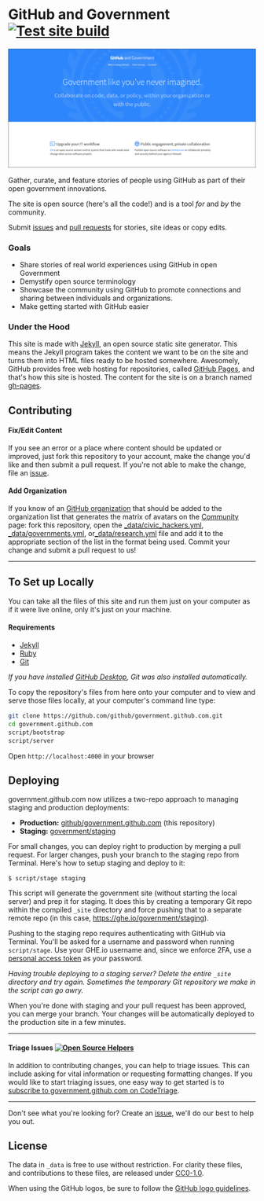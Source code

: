 # GitHub and Government [![Test site build](https://github.com/github/government.github.com/actions/workflows/build.yml/badge.svg)](https://github.com/github/government.github.com/actions/workflows/build.yml)

![screenshot](assets/img/screenshot.png)

Gather, curate, and feature stories of people using GitHub as part of their open government innovations.

The site is open source (here's all the code!) and is a tool _for_ and _by_ the community.

Submit [issues](https://github.com/github/government.github.com/issues/new) and [pull requests](https://github.com/github/government.github.com/compare/) for stories, site ideas or copy edits.

### Goals

- Share stories of real world experiences using GitHub in open Government
- Demystify open source terminology
- Showcase the community using GitHub to promote connections and sharing between individuals and organizations.
- Make getting started with GitHub easier

### Under the Hood

This site is made with [Jekyll](http://jekyllrb.com), an open source static site generator. This means the Jekyll program takes the content we want to be on the site and turns them into HTML files ready to be hosted somewhere. Awesomely, GitHub provides free web hosting for repositories, called [GitHub Pages](http://pages.github.com/), and that's how this site is hosted. The content for the site is on a branch named [gh-pages](https://github.com/github/government.github.com/tree/gh-pages).

## Contributing

#### Fix/Edit Content

If you see an error or a place where content should be updated or improved, just fork this repository to your account, make the change you'd like and then submit a pull request. If you're not able to make the change, file an [issue](https://github.com/github/government.github.com/issues/new).

#### Add Organization

If you know of an [GitHub organization](https://help.github.com/articles/about-organizations/) that should be added to the organization list that generates the matrix of avatars on the [Community](https://government.github.com/community/) page: fork this repository, open the [_data/civic_hackers.yml](_data/civic_hackers.yml), [_data/governments.yml](_data/governments.yml), or[_data/research.yml](_data/research.yml) file and add it to the appropriate section of the list in the format being used. Commit your change and submit a pull request to us!

---

## To Set up Locally

You can take all the files of this site and run them just on your computer as if it were live online, only it's just on your machine.

#### Requirements

* [Jekyll](http://jekyllrb.com/)
* [Ruby](https://www.ruby-lang.org/en/)
* [Git](http://git-scm.com/)

_If you have installed [GitHub Desktop](https://desktop.github.com), Git was also installed automatically._

To copy the repository's files from here onto your computer and to view and serve those files locally, at your computer's command line type:

```bash
git clone https://github.com/github/government.github.com.git
cd government.github.com
script/bootstrap
script/server
```
Open `http://localhost:4000` in your browser

## Deploying

government.github.com now utilizes a two-repo approach to managing staging and production deployments:

- **Production:** [github/government.github.com](https://github.com/github/government.github.com/) (this repository)
- **Staging:** [government/staging](https://ghe.io/government/staging)

For small changes, you can deploy right to production by merging a pull request. For larger changes, push your branch to the staging repo from Terminal. Here's how to setup staging and deploy to it:

```
$ script/stage staging
```


This script will generate the government site (without starting the local server) and prep it for staging. It does this by creating a temporary Git repo within the compiled `_site` directory and force pushing that to a separate remote repo (in this case, https://ghe.io/government/staging).

Pushing to the staging repo requires authenticating with GitHub via Terminal. You'll be asked for a username and password when running `script/stage`. Use your GHE.io username and, since we enforce 2FA, use a [personal access token](https://help.github.com/articles/creating-a-personal-access-token-for-the-command-line/) as your password.

_Having trouble deploying to a staging server? Delete the entire `_site` directory and try again. Sometimes the temporary Git repository we make in the script can go awry._

When you're done with staging and your pull request has been approved, you can merge your branch. Your changes will be automatically deployed to the production site in a few minutes.

----

#### Triage Issues [![Open Source Helpers](https://www.codetriage.com/github/government.github.com/badges/users.svg)](https://www.codetriage.com/github/government.github.com)

In addition to contributing changes, you can help to triage issues. This can include asking for vital information or requesting formatting changes. If you would like to start triaging issues, one easy way to get started is to [subscribe to government.github.com on CodeTriage](https://www.codetriage.com/github/government.github.com).

----

Don't see what you're looking for? Create an [issue](https://github.com/github/government.github.com/issues/new), we'll do our best to help you out.

## License

The data in `_data` is free to use without restriction. For clarity these files, and contributions to these files, are released under [CC0-1.0](https://creativecommons.org/publicdomain/zero/1.0/).

When using the GitHub logos, be sure to follow the [GitHub logo guidelines](https://github.com/logos).
